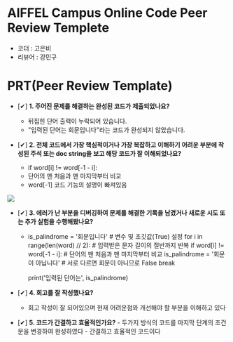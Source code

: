 # AIFFEL Campus Online Code Peer Review Templete
- 코더   : 고은비
- 리뷰어 : 강민구


# PRT(Peer Review Template)
- [✔]  **1. 주어진 문제를 해결하는 완성된 코드가 제출되었나요?**
    - 뒤집힌 단어 출력이 누락되어 있습니다.
    - "입력된 단어는 회문입니다"라는 코드가 완성되지 않았습니다.
     
    
- [✔]  **2. 전체 코드에서 가장 핵심적이거나 가장 복잡하고 이해하기 어려운 부분에 작성된 
주석 또는 doc string을 보고 해당 코드가 잘 이해되었나요?**
    - if word[i]  != word[-1 - i]:
    - 단어의 맨 처음과 맨 마지막부터 비교
    - word[-1] 코드 기능의 설명이 빠져있음
<img src=https://github.com/Mingoo-K/CallingKEB_AIFFEL_quest_cr/blob/86920d70828c1b504a738707a12037b6f2c44d25/Python/Py01/Py01-01.png>
          
        
        
- [✔]  **3. 에러가 난 부분을 디버깅하여 문제를 해결한 기록을 남겼거나
새로운 시도 또는 추가 실험을 수행해봤나요?**
    - is_palindrome = '회문입니다'              # 변수 및 초깃값(True) 설정
      for i in range(len(word) // 2):   # 입력받은 문자 길이의 절반까지 반복
          if word[i]  != word[-1 - i]:    # 단어의 맨 처음과 맨 마지막부터 비교
            is_palindrome = '회문이 아닙니다'         # 서로 다르면 회문이 아니므로 False
            break

       print('입력된 단어는', is_palindrome)
   

        
- [✔]  **4. 회고를 잘 작성했나요?**
    - 회고 작성이 잘 되어있으며 현재 어려운점와 개선해야 할 부분을 이해하고 있다
        
        
- [✔]  **5. 코드가 간결하고 효율적인가요?**
        - 두가지 방식의 코드를 마지막 단계의 조건문을 변경하여 완성하였다
        - 간결하고 효율적인 코드이다
  
